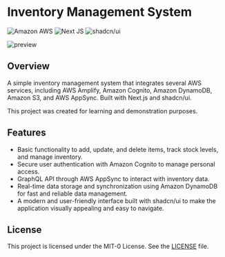 # Inventory Management System
![Amazon AWS](https://img.shields.io/badge/Amazon_AWS-FF9900?style=for-the-badge&logo=amazonaws&logoColor=white)
![Next JS](https://img.shields.io/badge/next%20js-000000?style=for-the-badge&logo=nextdotjs&logoColor=white)
![shadcn/ui](https://img.shields.io/badge/shadcn%2Fui-000000?style=for-the-badge&logo=shadcnui&logoColor=white)

![preview](https://github.com/user-attachments/assets/5cf4d76a-3aa0-4c35-9cf1-6f8758e65ad1)

## Overview

A simple inventory management system that integrates several AWS services, including AWS Amplify, Amazon Cognito, Amazon DynamoDB, Amazon S3, and AWS AppSync. Built with Next.js and shadcn/ui. 

This project was created for learning and demonstration purposes.

## Features

- Basic functionality to add, update, and delete items, track stock levels, and manage inventory.
- Secure user authentication with Amazon Cognito to manage personal access.
- GraphQL API through AWS AppSync to interact with inventory data.
- Real-time data storage and synchronization using Amazon DynamoDB for fast and reliable data management.
- A modern and user-friendly interface built with shadcn/ui to make the application visually appealing and easy to navigate.

## License

This project is licensed under the MIT-0 License. See the [LICENSE](./LICENSE) file.
